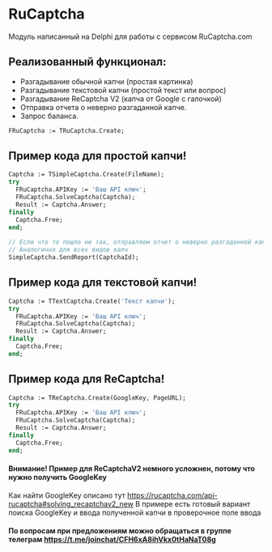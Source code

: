 # RuCaptcha

Модуль написанный на Delphi для работы с сервисом RuCaptcha.com

## Реализованный функционал:
- Разгадывание обычной капчи (простая картинка)
- Разгадывание текстовой капчи (простой текст или вопрос)
- Разгадывание ReCaptcha V2 (капча от Google с галочкой)
- Отправка отчета о неверно разгаданной капче.
- Запрос баланса.

```pascal
FRuCaptcha := TRuCaptcha.Create;
```

## Пример кода для простой капчи!
```pascal
Captcha := TSimpleCaptcha.Create(FileName);
try
  FRuCaptcha.APIKey := 'Ваш API ключ';
  FRuCaptcha.SolveCaptcha(Captcha);
  Result := Captcha.Answer;
finally
  Captcha.Free;
end;
  
// Если что то пошло не так, отправляем отчет о неверно разгаданной капче
// Аналогично для всех видов капч
SimpleCaptcha.SendReport(CaptchaId);
```

## Пример кода для текстовой капчи!
```pascal
Captcha := TTextCaptcha.Create('Текст капчи');
try
  FRuCaptcha.APIKey := 'Ваш API ключ';
  FRuCaptcha.SolveCaptcha(Captcha);
  Result := Captcha.Answer;
finally
  Captcha.Free;
end;
```

## Пример кода для ReCaptcha!
```pascal
Captcha := TReCaptcha.Create(GoogleKey, PageURL);
try
  FRuCaptcha.APIKey := 'Ваш API ключ';
  FRuCaptcha.SolveCaptcha(Captcha);
  Result := Captcha.Answer;
finally
  Captcha.Free;
end;
```
#### Внимание! Пример для ReCaptchaV2 немного усложнен, потому что нужно получить GoogleKey
Как найти GoogleKey описано тут https://rucaptcha.com/api-rucaptcha#solving_recaptchav2_new
В примере есть готовый вариант поиска GoogleKey и ввода полученной капчи в проверочное поле ввода

#### По вопросам при предложениям можно обращаться в группе телеграм https://t.me/joinchat/CFH6xA8ihVkx0tHaNaT08g
